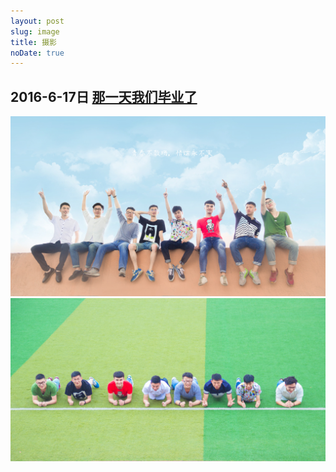 ```yaml
---
layout: post
slug: image
title: 摄影
noDate: true
---
```


## 2016-6-17日 [那一天我们毕业了](./2016/06/19/那一天我们毕业了/)

![图片走丢了](../blogImg/20160617/1.jpg)
![图片走丢了](../blogImg/20160617/2.jpg)
